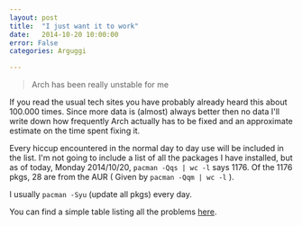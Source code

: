 ```yaml
---
layout: post
title:  "I just want it to work"
date:   2014-10-20 10:00:00
error: False
categories: Arguggi

---
```


> Arch has been really unstable for me

If you read the usual tech sites you have probably already heard this about 100.000 times.
Since more data is (almost) always better then no data I'll write down how frequently Arch actually
has to be fixed and an approximate estimate on the time spent fixing it.

Every hiccup encountered in the normal day to day use will be included in the list.
I'm not going to include a list of all the packages I have installed, but as of today,
Monday 2014/10/20, `pacman -Qqs | wc -l` says 1176.
Of the 1176 pkgs, 28 are from the AUR ( Given by `pacman -Qqm | wc -l` ).

I usually `pacman -Syu` (update all pkgs) every day.

You can find a simple table listing all the problems [here]( /blog/list.html ).
